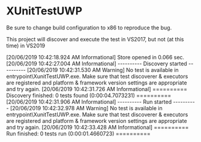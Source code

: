# XUnitTestUWP

Be sure to change build configuration to x86 to reproduce the bug.

This project will discover and execute the test in VS2017, but not (at this time) in VS2019

[20/06/2019 10:42:18.924 AM Informational] Store opened in 0.066 sec.
[20/06/2019 10:42:27.004 AM Informational] ---------- Discovery started ----------
[20/06/2019 10:42:31.530 AM Warning] No test is available in entrypoint\XunitTestUWP.exe. Make sure that test discoverer & executors are registered and platform & framework version settings are appropriate and try again.
[20/06/2019 10:42:31.726 AM Informational] ========== Discovery finished: 0 tests found (0:00:04.7073231) ==========
[20/06/2019 10:42:31.906 AM Informational] ---------- Run started ----------
[20/06/2019 10:42:32.978 AM Warning] No test is available in entrypoint\XunitTestUWP.exe. Make sure that test discoverer & executors are registered and platform & framework version settings are appropriate and try again.
[20/06/2019 10:42:33.428 AM Informational] ========== Run finished: 0 tests run (0:00:01.4660723) ==========
